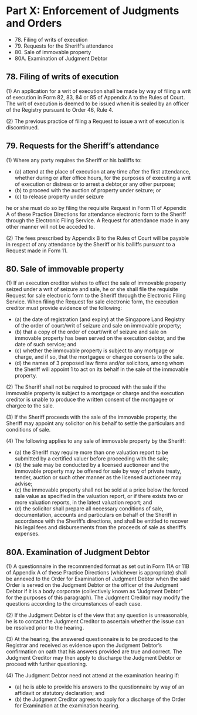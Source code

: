 # Part X: Enforcement of Judgments and Orders

<ul type="*">
	<li>78. Filing of writs of execution</li>
	<li>79. Requests for the Sheriff’s attendance</li>
	<li>80. Sale of immovable property</li>
	<li>80A. Examination of Judgment Debtor</li>
</ul>

## 78. Filing of writs of execution

(1) An application for a writ of execution shall be made by way of filing a writ of execution in Form 82, 83, 84 or 85 of Appendix A to the Rules of Court. The writ of execution is deemed to be issued when it is sealed by an officer of the Registry pursuant to Order 46, Rule 4.

(2) The previous practice of filing a Request to issue a writ of execution is discontinued.

## 79. Requests for the Sheriff’s attendance

(1) Where any party requires the Sheriff or his bailiffs to:

<ul type="*">
	<li>(a) attend at the place of execution at any time after the first attendance, whether during or after office hours, for the purposes of executing a writ of execution or distress or to arrest a debtor,or any other purpose;</li>
	<li>(b) to proceed with the auction of property under seizure; or</li>
	<li>(c) to release property under seizure</li>
</ul>

he or she must do so by filing the requisite Request in Form 11 of Appendix A of these Practice Directions for attendance electronic form to the Sheriff through the Electronic Filing Service. A Request for attendance made in any other manner will not be acceded to.

(2) The fees prescribed by Appendix B to the Rules of Court will be payable in respect of any attendance by the Sheriff or his bailiffs pursuant to a Request made in Form 11.

## 80. Sale of immovable property

(1) If an execution creditor wishes to effect the sale of immovable property seized under a writ of seizure and sale, he or she shall file the requisite Request for sale electronic form to the Sheriff through the Electronic Filing Service. When filing the Request for sale electronic form, the execution creditor must provide evidence of the following:

<ul type="*">
	<li>(a) the date of registration (and expiry) at the Singapore Land Registry of the order of court/writ of seizure and sale on immovable property;</li>
	<li>(b) that a copy of the order of court/writ of seizure and sale on immovable property has been served on the execution debtor, and the date of such service; and</li>
	<li>(c) whether the immovable property is subject to any mortgage or charge, and if so, that the mortgagee or chargee consents to the sale.</li>
	<li>(d) the names of 3 proposed law firms and/or solicitors, among whom the Sheriff will appoint 1 to act on its behalf in the sale of the immovable property.</li>
</ul>

(2) The Sheriff shall not be required to proceed with the sale if the immovable property is subject to a mortgage or charge and the execution creditor is unable to produce the written consent of the mortgagee or chargee to the sale.

(3) If the Sheriff proceeds with the sale of the immovable property, the Sheriff may appoint any solicitor on his behalf to settle the particulars and conditions of sale.

(4) The following applies to any sale of immovable property by the Sheriff:

<ul type="*">
	<li>(a) the Sheriff may require more than one valuation report to be submitted by a certified valuer before proceeding with the sale;</li>
	<li>(b) the sale may be conducted by a licensed auctioneer and the immovable property may be offered for sale by way of private treaty, tender, auction or such other manner as the licensed auctioneer may advise;</li>
	<li>(c) the immovable property shall not be sold at a price below the forced sale value as specified in the valuation report, or if there exists two or more valuation reports, in the latest valuation report; and</li>
	<li>(d) the solicitor shall prepare all necessary conditions of sale, documentation, accounts and particulars on behalf of the Sheriff in accordance with the Sheriff’s directions, and shall be entitled to recover his legal fees and disbursements from the proceeds of sale as sheriff’s expenses.</li>
</ul>

## 80A. Examination of Judgment Debtor

(1) A questionnaire in the recommended format as set out in Form 11A or 11B of Appendix A of these Practice Directions (whichever is appropriate) shall be annexed to the Order for Examination of Judgment Debtor when the said Order is served on the Judgment Debtor or the officer of the Judgment Debtor if it is a body corporate (collectively known as “Judgment Debtor” for the purposes of this paragraph). The Judgment Creditor may modify the questions according to the circumstances of each case.

(2) If the Judgment Debtor is of the view that any question is unreasonable, he is to contact the Judgment Creditor to ascertain whether the issue can be resolved prior to the hearing.

(3) At the hearing, the answered questionnaire is to be produced to the Registrar and received as evidence upon the Judgment Debtor’s confirmation on oath that his answers provided are true and correct. The Judgment Creditor may then apply to discharge the Judgment Debtor or proceed with further questioning.

(4) The Judgment Debtor need not attend at the examination hearing if:

<ul type="*">
	<li>(a) he is able to provide his answers to the questionnaire by way of an affidavit or statutory declaration; and</li>
	<li>(b) the Judgment Creditor agrees to apply for a discharge of the Order for Examination at the examination hearing.</li>
</ul>

